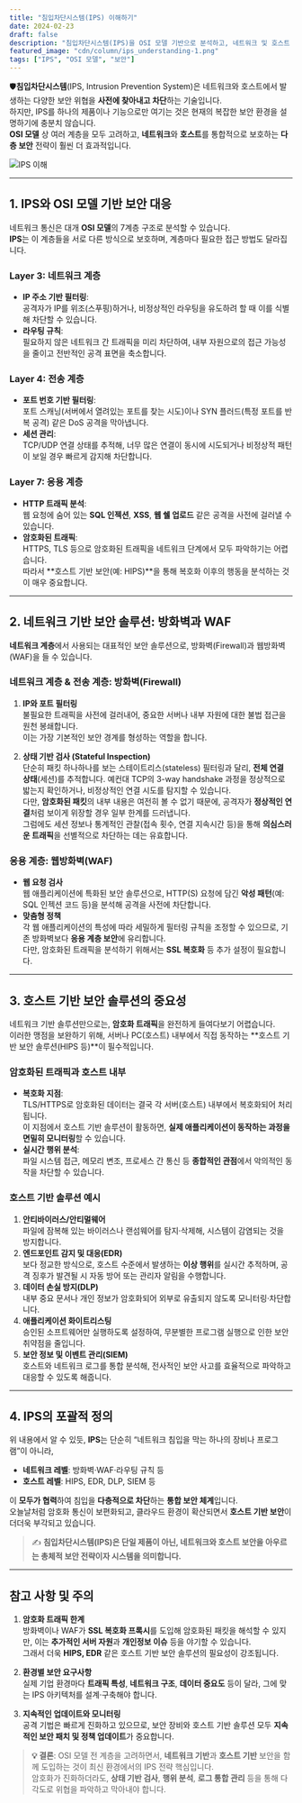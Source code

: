 ```yaml
---
title: "침입차단시스템(IPS) 이해하기"
date: 2024-02-23
draft: false
description: "침입차단시스템(IPS)을 OSI 모델 기반으로 분석하고, 네트워크 및 호스트 보안의 포괄적 전략으로 이해합니다."
featured_image: "cdn/column/ips_understanding-1.png"
tags: ["IPS", "OSI 모델", "보안"]
---
```


🛡️**침입차단시스템**(IPS, Intrusion Prevention System)은 네트워크와 호스트에서 발생하는 다양한 보안 위협을 **사전에 찾아내고 차단**하는 기술입니다.  
하지만, IPS를 하나의 제품이나 기능으로만 여기는 것은 현재의 복잡한 보안 환경을 설명하기에 충분치 않습니다.  
**OSI 모델** 상 여러 계층을 모두 고려하고, **네트워크**와 **호스트**를 통합적으로 보호하는 **다층 보안** 전략이 훨씬 더 효과적입니다.

![IPS 이해](https://blog.plura.io/cdn/column/ips_understanding-1.png)

<!--more-->

---

## 1. IPS와 OSI 모델 기반 보안 대응
네트워크 통신은 대개 **OSI 모델**의 7계층 구조로 분석할 수 있습니다.  
**IPS**는 이 계층들을 서로 다른 방식으로 보호하며, 계층마다 필요한 접근 방법도 달라집니다.

### Layer 3: 네트워크 계층
- **IP 주소 기반 필터링**:  
  공격자가 IP를 위조(스푸핑)하거나, 비정상적인 라우팅을 유도하려 할 때 이를 식별해 차단할 수 있습니다.
- **라우팅 규칙**:  
  필요하지 않은 네트워크 간 트래픽을 미리 차단하여, 내부 자원으로의 접근 가능성을 줄이고 전반적인 공격 표면을 축소합니다.

### Layer 4: 전송 계층
- **포트 번호 기반 필터링**:  
  포트 스캐닝(서버에서 열려있는 포트를 찾는 시도)이나 SYN 플러드(특정 포트를 반복 공격) 같은 DoS 공격을 막아냅니다.
- **세션 관리**:  
  TCP/UDP 연결 상태를 추적해, 너무 많은 연결이 동시에 시도되거나 비정상적 패턴이 보일 경우 빠르게 감지해 차단합니다.

### Layer 7: 응용 계층
- **HTTP 트래픽 분석**:  
  웹 요청에 숨어 있는 **SQL 인젝션**, **XSS**, **웹 쉘 업로드** 같은 공격을 사전에 걸러낼 수 있습니다.
- **암호화된 트래픽**:  
  HTTPS, TLS 등으로 암호화된 트래픽을 네트워크 단계에서 모두 파악하기는 어렵습니다.  
  따라서 **호스트 기반 보안(예: HIPS)**을 통해 복호화 이후의 행동을 분석하는 것이 매우 중요합니다.

---

## 2. 네트워크 기반 보안 솔루션: 방화벽과 WAF
**네트워크 계층**에서 사용되는 대표적인 보안 솔루션으로, 방화벽(Firewall)과 웹방화벽(WAF)을 들 수 있습니다.

### 네트워크 계층 & 전송 계층: 방화벽(Firewall)
1. **IP와 포트 필터링**  
   불필요한 트래픽을 사전에 걸러내어, 중요한 서버나 내부 자원에 대한 불법 접근을 원천 봉쇄합니다.  
   이는 가장 기본적인 보안 경계를 형성하는 역할을 합니다.

2. **상태 기반 검사 (Stateful Inspection)**  
   단순히 패킷 하나하나를 보는 스테이트리스(stateless) 필터링과 달리, **전체 연결 상태**(세션)를 추적합니다. 예컨대 TCP의 3-way handshake 과정을 정상적으로 밟는지 확인하거나, 비정상적인 연결 시도를 탐지할 수 있습니다.  
   다만, **암호화된 패킷**의 내부 내용은 여전히 볼 수 없기 때문에, 공격자가 **정상적인 연결**처럼 보이게 위장할 경우 일부 한계를 드러냅니다.  
   그럼에도 세션 정보나 통계적인 관찰(접속 횟수, 연결 지속시간 등)을 통해 **의심스러운 트래픽**을 선별적으로 차단하는 데는 유효합니다.  

### 응용 계층: 웹방화벽(WAF)
- **웹 요청 검사**  
  웹 애플리케이션에 특화된 보안 솔루션으로, HTTP(S) 요청에 담긴 **악성 패턴**(예: SQL 인젝션 코드 등)을 분석해 공격을 사전에 차단합니다.  
- **맞춤형 정책**  
  각 웹 애플리케이션의 특성에 따라 세밀하게 필터링 규칙을 조정할 수 있으므로, 기존 방화벽보다 **응용 계층 보안**에 유리합니다.  
  다만, 암호화된 트래픽을 분석하기 위해서는 **SSL 복호화** 등 추가 설정이 필요합니다.

---

## 3. 호스트 기반 보안 솔루션의 중요성
네트워크 기반 솔루션만으로는, **암호화 트래픽**을 완전하게 들여다보기 어렵습니다.  
이러한 맹점을 보완하기 위해, 서버나 PC(호스트) 내부에서 직접 동작하는 **호스트 기반 보안 솔루션(HIPS 등)**이 필수적입니다.

### 암호화된 트래픽과 호스트 내부
- **복호화 지점**:  
  TLS/HTTPS로 암호화된 데이터는 결국 각 서버(호스트) 내부에서 복호화되어 처리됩니다.  
  이 지점에서 호스트 기반 솔루션이 활동하면, **실제 애플리케이션이 동작하는 과정을 면밀히 모니터링**할 수 있습니다.
- **실시간 행위 분석**:  
  파일 시스템 접근, 메모리 변조, 프로세스 간 통신 등 **종합적인 관점**에서 악의적인 동작을 차단할 수 있습니다.

### 호스트 기반 솔루션 예시
1. **안티바이러스/안티멀웨어**  
   파일에 잠복해 있는 바이러스나 랜섬웨어를 탐지·삭제해, 시스템이 감염되는 것을 방지합니다.  
2. **엔드포인트 감지 및 대응(EDR)**  
   보다 정교한 방식으로, 호스트 수준에서 발생하는 **이상 행위**를 실시간 추적하며, 공격 징후가 발견될 시 자동 방어 또는 관리자 알림을 수행합니다.  
3. **데이터 손실 방지(DLP)**  
   내부 중요 문서나 개인 정보가 암호화되어 외부로 유출되지 않도록 모니터링·차단합니다.  
4. **애플리케이션 화이트리스팅**  
   승인된 소프트웨어만 실행하도록 설정하여, 무분별한 프로그램 실행으로 인한 보안 취약점을 줄입니다.  
5. **보안 정보 및 이벤트 관리(SIEM)**  
   호스트와 네트워크 로그를 통합 분석해, 전사적인 보안 사고를 효율적으로 파악하고 대응할 수 있도록 해줍니다.

---

## 4. IPS의 포괄적 정의
위 내용에서 알 수 있듯, **IPS**는 단순히 “네트워크 침입을 막는 하나의 장비나 프로그램”이 아니라,  
- **네트워크 레벨**: 방화벽·WAF·라우팅 규칙 등  
- **호스트 레벨**: HIPS, EDR, DLP, SIEM 등  

이 **모두가 협력**하여 침입을 **다층적으로 차단**하는 **통합 보안 체계**입니다.  
오늘날처럼 암호화 통신이 보편화되고, 클라우드 환경이 확산되면서 **호스트 기반 보안**이 더더욱 부각되고 있습니다.

> ✍️ **침입차단시스템(IPS)은 단일 제품이 아닌, 네트워크와 호스트 보안을 아우르는 총체적 보안 전략이자 시스템을 의미합니다.**

---

## 참고 사항 및 주의
1. **암호화 트래픽 한계**  
   방화벽이나 WAF가 **SSL 복호화 프록시**를 도입해 암호화된 패킷을 해석할 수 있지만, 이는 **추가적인 서버 자원**과 **개인정보 이슈** 등을 야기할 수 있습니다.  
   그래서 더욱 **HIPS, EDR** 같은 호스트 기반 보안 솔루션의 필요성이 강조됩니다.

2. **환경별 보안 요구사항**  
   실제 기업 환경마다 **트래픽 특성**, **네트워크 구조**, **데이터 중요도** 등이 달라, 그에 맞는 IPS 아키텍처를 설계·구축해야 합니다.

3. **지속적인 업데이트와 모니터링**  
   공격 기법은 빠르게 진화하고 있으므로, 보안 장비와 호스트 기반 솔루션 모두 **지속적인 보안 패치 및 정책 업데이트**가 중요합니다.

> **💡 결론**: OSI 모델 전 계층을 고려하면서, **네트워크 기반**과 **호스트 기반** 보안을 함께 도입하는 것이 최신 환경에서의 IPS 전략 핵심입니다.  
> 암호화가 진화하더라도, **상태 기반 검사**, **행위 분석**, **로그 통합 관리** 등을 통해 다각도로 위협을 파악하고 막아내야 합니다.
